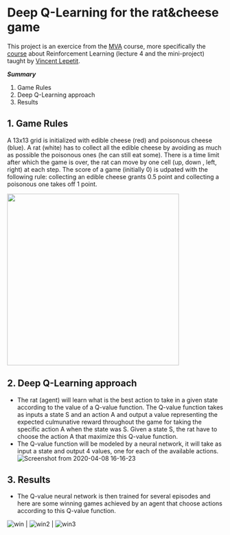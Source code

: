 # Deep Q-Learning for the rat&cheese game

This project is an exercice from the [MVA](http://math.ens-paris-saclay.fr/version-francaise/formations/master-mva/) course, more specifically the [course](https://www.labri.fr/perso/vlepetit/deep_learning_mva.php) about Reinforcement Learning (lecture 4 and the mini-project) taught by [Vincent Lepetit](https://www.labri.fr/perso/vlepetit/index.php).

***Summary***
1. Game Rules
2. Deep Q-Learning approach
3. Results

## 1. Game Rules
A 13x13 grid is initialized with edible cheese (red) and poisonous cheese (blue). A rat (white) has to collect all the edible cheese by avoiding as much as possible the poisonous ones (he can still eat some). There is a time limit after which the game is over, the rat can move by one cell (up, down , left, right) at each step. The score of a game (initially 0) is udpated with the following rule: collecting an edible cheese grants 0.5 point and collecting a poisonous one takes off 1 point.

 <img src="https://user-images.githubusercontent.com/34350063/78794965-b1115a00-79b4-11ea-8b01-c1cdd2c21d96.png" width="400" height="400">

## 2. Deep Q-Learning approach
- The rat (agent) will learn what is the best action to take in a given state according to the value of a Q-value function. The Q-value function    takes as inputs a state S and an action A and output a value representing the expected culmunative reward throughout the game for taking the specific action A when the state was S. Given a state S, the rat have to choose the action A that maximize this Q-value function.
- The Q-value function will be modeled by a neural network, it will take as input a state and output 4 values, one for each of the available actions.
![Screenshot from 2020-04-08 16-16-23](https://user-images.githubusercontent.com/34350063/78794756-6d1e5500-79b4-11ea-95a5-bed351dd091a.png)

## 3. Results
- The Q-value neural network is then trained for several episodes and here are some winning games achieved by an agent that choose actions according to this Q-value function.

![win](https://user-images.githubusercontent.com/34350063/78797480-09962680-79b8-11ea-87b9-0148a3e3d75a.gif) |
![win2](https://user-images.githubusercontent.com/34350063/78798046-d2744500-79b8-11ea-8789-de8b7c632472.gif) |
![win3](https://user-images.githubusercontent.com/34350063/78798275-16674a00-79b9-11ea-8721-ff28f711fd83.gif)
